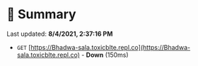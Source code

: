 # 📖 Summary
Last updated: **8/4/2021, 2:37:16 PM**

- `GET` [https://Bhadwa-sala.toxicblte.repl.co](https://Bhadwa-sala.toxicblte.repl.co) - **Down** (150ms)
